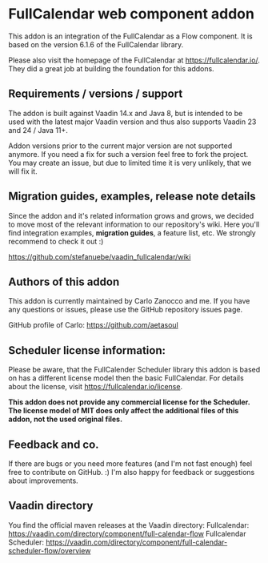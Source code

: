 # FullCalendar web component addon
This addon is an integration of the FullCalendar as a Flow component. It is based on the version 6.1.6 of the
FullCalendar library.

Please also visit the homepage of the FullCalendar at https://fullcalendar.io/. They did a great job at building the foundation for this addons.

## Requirements / versions / support
The addon is built against Vaadin 14.x and Java 8, but is intended to be used with the latest major Vaadin version
and thus also supports Vaadin 23 and 24 / Java 11+.

Addon versions prior to the current major version are not supported anymore. If you need a fix for such a version
feel free to fork the project. You may create an issue, but due to limited time it is very unlikely, that we will fix
it.

## Migration guides, examples, release note details
Since the addon and it's related information grows and grows, we decided to move most of the
relevant information to our repository's wiki. Here you'll find
integration examples, **migration guides**, a feature list, etc. We strongly recommend to check it out :)

https://github.com/stefanuebe/vaadin_fullcalendar/wiki

## Authors of this addon
This addon is currently maintained by Carlo Zanocco and me. If you have any questions or issues, please
use the GitHub repository issues page.

GitHub profile of Carlo: https://github.com/aetasoul

## Scheduler license information:
Please be aware, that the FullCalender Scheduler library this addon is based on has a different license model
then the basic FullCalendar. For details about the license, visit https://fullcalendar.io/license.

**This addon does not provide any commercial license for the Scheduler. The license model of MIT does only affect
the additional files of this addon, not the used original files.**

## Feedback and co.
If there are bugs or you need more features (and I'm not fast enough) feel free to contribute on GitHub. :)
I'm also happy for feedback or suggestions about improvements.

## Vaadin directory
You find the official maven releases at the Vaadin directory:
Fullcalendar: https://vaadin.com/directory/component/full-calendar-flow
Fullcalendar Scheduler: https://vaadin.com/directory/component/full-calendar-scheduler-flow/overview
